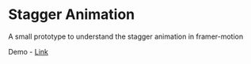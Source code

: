 # Stagger Animation

A small prototype to understand the stagger animation in framer-motion


Demo - [Link](https://stackblitz.com/edit/stagger-animation-plxity?file=src/App.tsx)
